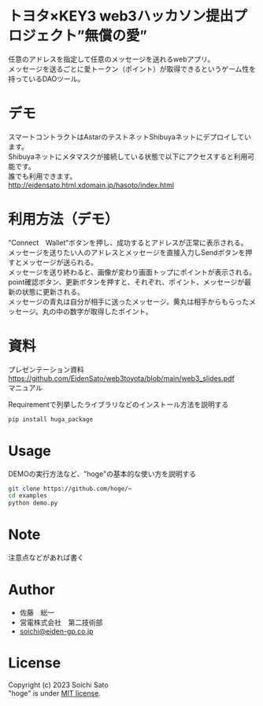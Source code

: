 # トヨタ×KEY3 web3ハッカソン提出プロジェクト”無償の愛”
任意のアドレスを指定して任意のメッセージを送れるwebアプリ。  
メッセージを送るごとに愛トークン（ポイント）が取得できるというゲーム性を持っているDAOツール。
 
# デモ
スマートコントラクトはAstarのテストネットShibuyaネットにデプロイしています。  
Shibuyaネットにメタマスクが接続している状態で以下にアクセスすると利用可能です。  
誰でも利用できます。  
http://eidensato.html.xdomain.jp/hasoto/index.html

# 利用方法（デモ）
“Connect　Wallet“ボタンを押し、成功するとアドレスが正常に表示される。  
メッセージを送りたい人のアドレスとメッセージを直接入力しSendボタンを押すとメッセージが送られる。  
メッセージを送り終わると、画像が変わり画面トップにポイントが表示される。  
point確認ボタン、更新ボタンを押すと、それぞれ、ポイント、メッセージが最新の状態に更新される。  
メッセージの青丸は自分が相手に送ったメッセージ。黄丸は相手からもらったメッセージ。丸の中の数字が取得したポイント。

# 資料
プレゼンテーション資料  
https://github.com/EidenSato/web3toyota/blob/main/web3_slides.pdf  
マニュアル  

 
Requirementで列挙したライブラリなどのインストール方法を説明する
 
```bash
pip install huga_package
```
 
# Usage
 
DEMOの実行方法など、"hoge"の基本的な使い方を説明する
 
```bash
git clone https://github.com/hoge/~
cd examples
python demo.py
```
 
# Note
 
注意点などがあれば書く
 
# Author
* 佐藤　総一
* 営電株式会社　第二技術部
* soichi@eiden-gp.co.jp
 
# License 
Copyright (c) 2023 Soichi Sato  
"hoge" is under [MIT license](https://en.wikipedia.org/wiki/MIT_License).


